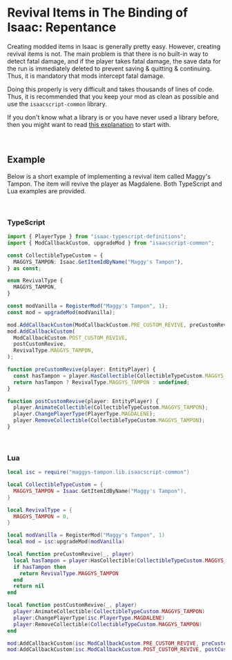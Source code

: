 # Revival Items in The Binding of Isaac: Repentance

Creating modded items in Isaac is generally pretty easy. However, creating revival items is not. The main problem is that there is no built-in way to detect fatal damage, and if the player takes fatal damage, the save data for the run is immediately deleted to prevent saving & quitting & continuing. Thus, it is mandatory that mods intercept fatal damage.

Doing this properly is very difficult and takes thousands of lines of code. Thus, it is recommended that you keep your mod as clean as possible and use the `isaacscript-common` library.

If you don't know what a library is or you have never used a library before, then you might want to read [this explanation](https://isaacscript.github.io/main/isaacscript-in-lua) to start with.

<br>

## Example

Below is a short example of implementing a revival item called Maggy's Tampon. The item will revive the player as Magdalene. Both TypeScript and Lua examples are provided.

<br>

### TypeScript

```ts
import { PlayerType } from "isaac-typescript-definitions";
import { ModCallbackCustom, upgradeMod } from "isaacscript-common";

const CollectibleTypeCustom = {
  MAGGYS_TAMPON: Isaac.GetItemIdByName("Maggy's Tampon"),
} as const;

enum RevivalType {
  MAGGYS_TAMPON,
}

const modVanilla = RegisterMod("Maggy's Tampon", 1);
const mod = upgradeMod(modVanilla);

mod.AddCallbackCustom(ModCallbackCustom.PRE_CUSTOM_REVIVE, preCustomRevive);
mod.AddCallbackCustom(
  ModCallbackCustom.POST_CUSTOM_REVIVE,
  postCustomRevive,
  RevivalType.MAGGYS_TAMPON,
);

function preCustomRevive(player: EntityPlayer) {
  const hasTampon = player.HasCollectible(CollectibleTypeCustom.MAGGYS_TAMPON);
  return hasTampon ? RevivalType.MAGGYS_TAMPON : undefined;
}

function postCustomRevive(player: EntityPlayer) {
  player.AnimateCollectible(CollectibleTypeCustom.MAGGYS_TAMPON);
  player.ChangePlayerType(PlayerType.MAGDALENE);
  player.RemoveCollectible(CollectibleTypeCustom.MAGGYS_TAMPON);
}
```

<br>

### Lua

```lua
local isc = require("maggys-tampon.lib.isaacscript-common")

local CollectibleTypeCustom = {
  MAGGYS_TAMPON = Isaac.GetItemIdByName("Maggy's Tampon"),
}

local RevivalType = {
  MAGGYS_TAMPON = 0,
}

local modVanilla = RegisterMod("Maggy's Tampon", 1)
local mod = isc:upgradeMod(modVanilla)

local function preCustomRevive(_, player)
  local hasTampon = player:HasCollectible(CollectibleTypeCustom.MAGGYS_TAMPON)
  if hasTampon then
    return RevivalType.MAGGYS_TAMPON
  end
  return nil
end

local function postCustomRevive(_, player)
  player:AnimateCollectible(CollectibleTypeCustom.MAGGYS_TAMPON)
  player:ChangePlayerType(isc.PlayerType.MAGDALENE)
  player:RemoveCollectible(CollectibleTypeCustom.MAGGYS_TAMPON)
end

mod:AddCallbackCustom(isc.ModCallbackCustom.PRE_CUSTOM_REVIVE, preCustomRevive)
mod:AddCallbackCustom(isc.ModCallbackCustom.POST_CUSTOM_REVIVE, postCustomRevive, RevivalType.MAGGYS_TAMPON)
```

<br>
